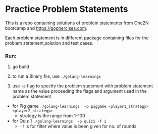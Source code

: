 # Practice Problem Statements

This is a repo containing solutions of problem statements from One2N bootcamp and https://gophercises.com.

Each problem statement is in different package containing files for the problem statement,solution and test cases.

### Run:

1. go build

2. to run a Binary file, use `./golang-learnings`

3. use `-p` flag to specify the problem statement with problem statement name as the value proceeding the flags and argument used in the problem statement
- for Pig game `./golang-learnings  -p piggame <player1_strategy> <player2_strategy>`
    - strategy is the range from 1-100
- for Quiz 1 `./golang-learnings  -p quiz1 -f 1`
    - `-f` is for filter where value is been given for no. of rounds
  